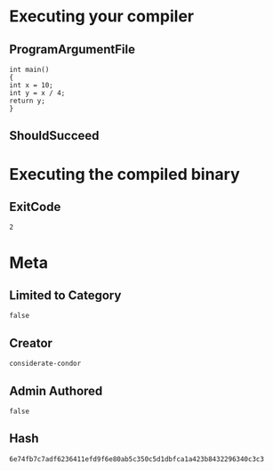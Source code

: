 # Executing your compiler

## ProgramArgumentFile

```
int main()
{
int x = 10;
int y = x / 4;
return y;
}
```

## ShouldSucceed

# Executing the compiled binary

## ExitCode

```
2
```

# Meta

## Limited to Category

```
false
```

## Creator

```
considerate-condor
```

## Admin Authored

```
false
```

## Hash

```
6e74fb7c7adf6236411efd9f6e80ab5c350c5d1dbfca1a423b8432296340c3c3
```
